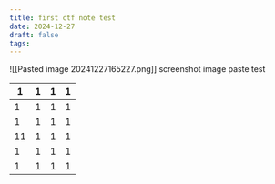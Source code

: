 ```yaml
---
title: first ctf note test
date: 2024-12-27
draft: false
tags:
---
```

![[Pasted image 20241227165227.png]]
screenshot image paste test

| 1   | 1   | 1   | 1   |
| --- | --- | --- | --- |
| 1   | 1   | 1   | 1   |
| 1   | 1   | 1   | 1   |
| 11  | 1   | 1   | 1   |
| 1   | 1   | 1   | 1   |
| 1   | 1   | 1   | 1   |
